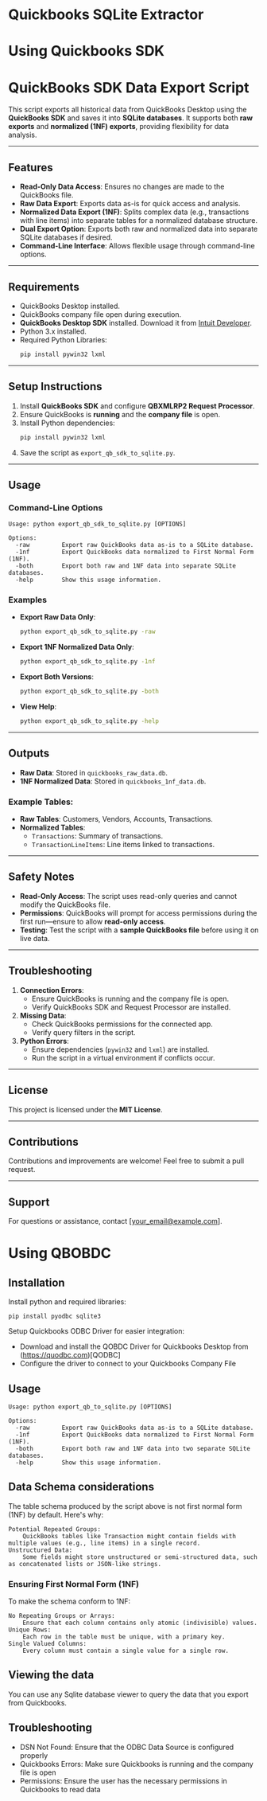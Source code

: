 # Quickbooks SQLite Extractor

# Using Quickbooks SDK

# QuickBooks SDK Data Export Script

This script exports all historical data from QuickBooks Desktop using the **QuickBooks SDK** and saves it into **SQLite databases**. It supports both **raw exports** and **normalized (1NF) exports**, providing flexibility for data analysis.

---

## Features

- **Read-Only Data Access**: Ensures no changes are made to the QuickBooks file.
- **Raw Data Export**: Exports data as-is for quick access and analysis.
- **Normalized Data Export (1NF)**: Splits complex data (e.g., transactions with line items) into separate tables for a normalized database structure.
- **Dual Export Option**: Exports both raw and normalized data into separate SQLite databases if desired.
- **Command-Line Interface**: Allows flexible usage through command-line options.

---

## Requirements

- QuickBooks Desktop installed.
- QuickBooks company file open during execution.
- **QuickBooks Desktop SDK** installed. Download it from [Intuit Developer](https://developer.intuit.com/).
- Python 3.x installed.
- Required Python Libraries:
  ```bash
  pip install pywin32 lxml
  ```

---

## Setup Instructions

1. Install **QuickBooks SDK** and configure **QBXMLRP2 Request Processor**.
2. Ensure QuickBooks is **running** and the **company file** is open.
3. Install Python dependencies:
   ```bash
   pip install pywin32 lxml
   ```
4. Save the script as `export_qb_sdk_to_sqlite.py`.

---

## Usage

### Command-Line Options

```
Usage: python export_qb_sdk_to_sqlite.py [OPTIONS]

Options:
  -raw         Export raw QuickBooks data as-is to a SQLite database.
  -1nf         Export QuickBooks data normalized to First Normal Form (1NF).
  -both        Export both raw and 1NF data into separate SQLite databases.
  -help        Show this usage information.
```

### Examples

- **Export Raw Data Only**:
  ```bash
  python export_qb_sdk_to_sqlite.py -raw
  ```
- **Export 1NF Normalized Data Only**:
  ```bash
  python export_qb_sdk_to_sqlite.py -1nf
  ```
- **Export Both Versions**:
  ```bash
  python export_qb_sdk_to_sqlite.py -both
  ```
- **View Help**:
  ```bash
  python export_qb_sdk_to_sqlite.py -help
  ```

---

## Outputs

- **Raw Data**: Stored in `quickbooks_raw_data.db`.
- **1NF Normalized Data**: Stored in `quickbooks_1nf_data.db`.

### Example Tables:

- **Raw Tables**: Customers, Vendors, Accounts, Transactions.
- **Normalized Tables**:
  - `Transactions`: Summary of transactions.
  - `TransactionLineItems`: Line items linked to transactions.

---

## Safety Notes

- **Read-Only Access**: The script uses read-only queries and cannot modify the QuickBooks file.
- **Permissions**: QuickBooks will prompt for access permissions during the first run—ensure to allow **read-only access**.
- **Testing**: Test the script with a **sample QuickBooks file** before using it on live data.

---

## Troubleshooting

1. **Connection Errors**:
   - Ensure QuickBooks is running and the company file is open.
   - Verify QuickBooks SDK and Request Processor are installed.
2. **Missing Data**:
   - Check QuickBooks permissions for the connected app.
   - Verify query filters in the script.
3. **Python Errors**:
   - Ensure dependencies (`pywin32` and `lxml`) are installed.
   - Run the script in a virtual environment if conflicts occur.

---

## License

This project is licensed under the **MIT License**.

---

## Contributions

Contributions and improvements are welcome! Feel free to submit a pull request.

---

## Support

For questions or assistance, contact [[your\_email@example.com](mailto\:your_email@example.com)].



# Using QBOBDC

## Installation
Install python and required libraries:
```
pip install pyodbc sqlite3
```
Setup Quickbooks ODBC Driver for easier integration:
* Download and install the QOBDC Driver for Quickbooks Desktop from (https://quodbc.com)[QODBC]
* Configure the driver to connect to your Quickbooks Company File



## Usage
```
Usage: python export_qb_to_sqlite.py [OPTIONS]

Options:
  -raw         Export raw QuickBooks data as-is to a SQLite database.
  -1nf         Export QuickBooks data normalized to First Normal Form (1NF).
  -both        Export both raw and 1NF data into two separate SQLite databases.
  -help        Show this usage information.
```

## Data Schema considerations
The table schema produced by the script above is not first normal form (1NF) by default. Here's why:

    Potential Repeated Groups:
        QuickBooks tables like Transaction might contain fields with multiple values (e.g., line items) in a single record.
    Unstructured Data:
        Some fields might store unstructured or semi-structured data, such as concatenated lists or JSON-like strings.

### Ensuring First Normal Form (1NF)

To make the schema conform to 1NF:

    No Repeating Groups or Arrays:
        Ensure that each column contains only atomic (indivisible) values.
    Unique Rows:
        Each row in the table must be unique, with a primary key.
    Single Valued Columns:
        Every column must contain a single value for a single row.

## Viewing the data
You can use any Sqlite database viewer to query the data that you export from Quickbooks.


## Troubleshooting

* DSN Not Found: Ensure that the ODBC Data Source is configured properly
* Quickbooks Errors: Make sure Quickbooks is running and the company file is open
* Permissions: Ensure the user has the necessary permissions in Quickbooks to read data

